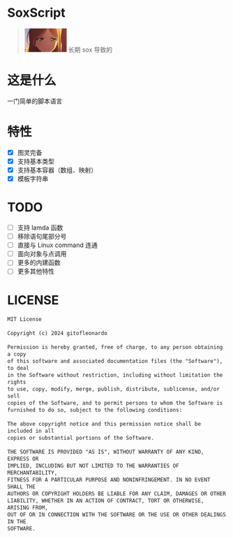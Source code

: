 # SoxScript

> ![](raw/soyorin-s.jpg) 长期 sox 导致的

# 这是什么

一门简单的脚本语言

# 特性

- [x] 图灵完备
- [x] 支持基本类型
- [x] 支持基本容器（数组、映射）
- [x] 模板字符串

# TODO

- [ ] 支持 lamda 函数
- [ ] 移除语句尾部分号
- [ ] 直接与 Linux command 连通
- [ ] 面向对象与点调用
- [ ] 更多的内建函数
- [ ] 更多其他特性

# LICENSE

```
MIT License

Copyright (c) 2024 gitofleonardo

Permission is hereby granted, free of charge, to any person obtaining a copy
of this software and associated documentation files (the "Software"), to deal
in the Software without restriction, including without limitation the rights
to use, copy, modify, merge, publish, distribute, sublicense, and/or sell
copies of the Software, and to permit persons to whom the Software is
furnished to do so, subject to the following conditions:

The above copyright notice and this permission notice shall be included in all
copies or substantial portions of the Software.

THE SOFTWARE IS PROVIDED "AS IS", WITHOUT WARRANTY OF ANY KIND, EXPRESS OR
IMPLIED, INCLUDING BUT NOT LIMITED TO THE WARRANTIES OF MERCHANTABILITY,
FITNESS FOR A PARTICULAR PURPOSE AND NONINFRINGEMENT. IN NO EVENT SHALL THE
AUTHORS OR COPYRIGHT HOLDERS BE LIABLE FOR ANY CLAIM, DAMAGES OR OTHER
LIABILITY, WHETHER IN AN ACTION OF CONTRACT, TORT OR OTHERWISE, ARISING FROM,
OUT OF OR IN CONNECTION WITH THE SOFTWARE OR THE USE OR OTHER DEALINGS IN THE
SOFTWARE.
```